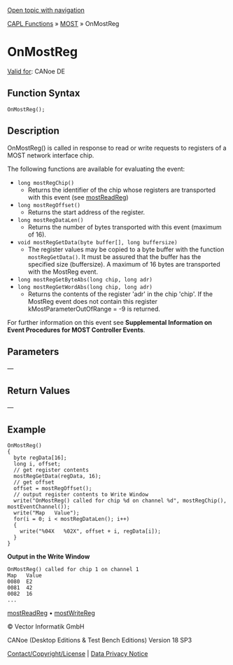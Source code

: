 [Open topic with navigation](../../../../../CANoeDEFamily.htm#Topics/CAPLFunctions/MOST/EventProcedures/CAPLfunctionOnMOSTReg.md)

[CAPL Functions](../../CAPLfunctions.md) » [MOST](../CAPLfunctionsMOSTOverview.md) » OnMostReg

# OnMostReg

[Valid for](../../../Shared/FeatureAvailability.md): CANoe DE

## Function Syntax

```plaintext
OnMostReg();
```

## Description

OnMostReg() is called in response to read or write requests to registers of a MOST network interface chip.

The following functions are available for evaluating the event:

- `long mostRegChip()`
  - Returns the identifier of the chip whose registers are transported with this event (see [mostReadReg](../Functions/CAPLfunctionMOSTReadReg.md))
- `long mostRegOffset()`
  - Returns the start address of the register.
- `long mostRegDataLen()`
  - Returns the number of bytes transported with this event (maximum of 16).
- `void mostRegGetData(byte buffer[], long buffersize)`
  - The register values may be copied to a byte buffer with the function `mostRegGetData()`. It must be assured that the buffer has the specified size (buffersize). A maximum of 16 bytes are transported with the MostReg event.
- `long mostRegGetByteAbs(long chip, long adr)`
- `long mostRegGetWordAbs(long chip, long adr)`
  - Returns the contents of the register 'adr' in the chip 'chip'. If the MostReg event does not contain this register kMostParameterOutOfRange = -9 is returned.

For further information on this event see **Supplemental Information on Event Procedures for MOST Controller Events**.

## Parameters

—

## Return Values

—

## Example

```plaintext
OnMostReg()
{
  byte regData[16];
  long i, offset;
  // get register contents
  mostRegGetData(regData, 16);
  // get offset
  offset = mostRegOffset();
  // output register contents to Write Window
  write("OnMostReg() called for chip %d on channel %d", mostRegChip(), mostEventChannel());
  write("Map   Value");
  for(i = 0; i < mostRegDataLen(); i++)
  {
    write("%04X   %02X", offset + i, regData[i]);
  }
}
```

**Output in the Write Window**

```plaintext
OnMostReg() called for chip 1 on channel 1
Map   Value
0080  E2
0081  42
0082  16
...
```

[mostReadReg](../Functions/CAPLfunctionMOSTReadReg.md) • [mostWriteReg](../Functions/CAPLfunctionMOSTWriteReg.md)

© Vector Informatik GmbH

CANoe (Desktop Editions & Test Bench Editions) Version 18 SP3

[Contact/Copyright/License](../../../Shared/ContactCopyrightLicense.md) | [Data Privacy Notice](https://www.vector.com/int/en/company/get-info/privacy-policy/)
